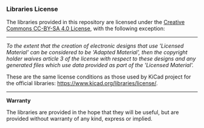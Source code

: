 ### Libraries License

The libraries provided in this repository are licensed under the [Creative Commons CC-BY-SA 4.0 License](https://creativecommons.org/licenses/by-sa/4.0/legalcode), with the following exception:

---------

_To the extent that the creation of electronic designs that use 'Licensed Material' can be considered to be 'Adapted Material', then the copyright holder waives article 3 of the license with respect to these designs and any generated files which use data provided as part of the 'Licensed Material'._

These are the same license conditions as those used by KiCad project for the official libraries: https://www.kicad.org/libraries/license/.

---------

**Warranty**

The libraries are provided in the hope that they will be useful, but are provided without warranty of any kind, express or implied.

